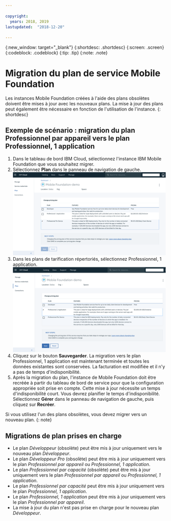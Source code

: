 ```yaml
---

copyright:
  years: 2018, 2019
lastupdated:  "2018-12-20"

---
```


{:new_window: target="_blank"}
{:shortdesc: .shortdesc}
{:screen:  .screen}
{:codeblock:  .codeblock}
{:tip: .tip}
{:note: .note}

# Migration du plan de service Mobile Foundation

Les instances Mobile Foundation créées à l'aide des plans obsolètes doivent être mises à jour avec les nouveaux plans. La mise à jour des plans peut également être nécessaire en fonction de l'utilisation de l'instance.
{: shortdesc}

## Exemple de scénario : migration du plan Professionnel par appareil vers le plan Professionnel, 1 application

1. Dans le tableau de bord IBM Cloud, sélectionnez l'instance IBM Mobile Foundation que vous souhaitez migrer.
2. Sélectionnez **Plan** dans le panneau de navigation de gauche.
   ![Plan Mobile Foundation existant](images/existing-plan.png)
3. Dans les plans de tarification répertoriés, sélectionnez Professionnel, 1 application.
   ![Nouveau plan Mobile Foundation](images/new-plan.png)
4. Cliquez sur le bouton **Sauvegarder**.
     La migration vers le plan Professionnel, 1 application est maintenant terminée et toutes les données existantes sont conservées. La facturation est modifiée et il n'y a pas de temps d'indisponibilité.
5. Après la migration du plan, l'instance de Mobile Foundation doit être recréée à partir du tableau de bord de service pour que la configuration appropriée soit prise en compte. Cette mise à jour nécessite un temps d'indisponibilité court. Vous devrez planifier le temps d'indisponibilité. Sélectionnez **Gérer** dans le panneau de navigation de gauche, puis cliquez sur **Recréer**.

Si vous utilisez l'un des plans obsolètes, vous devez migrer vers un nouveau plan.
{: note}

## Migrations de plan prises en charge

* Le plan *Développeur* (obsolète) peut être mis à jour uniquement vers le nouveau plan *Développeur*.
* Le plan *Développeur Pro* (obsolète) peut être mis à jour uniquement vers le plan *Professionnel par appareil* ou *Professionnel, 1 application*.
* Le plan *Professionnel par capacité* (obsolète) peut être mis à jour uniquement vers le plan *Professionnel par appareil* ou *Professionnel, 1 application*.
* Le plan *Professionnel par capacité* peut être mis à jour uniquement vers le plan *Professionnel, 1 application*.
* Le plan *Professionnel, 1 application* peut être mis à jour uniquement vers le plan *Professionnel par appareil*.
* La mise à jour du plan n'est pas prise en charge pour le nouveau plan *Développeur*.
